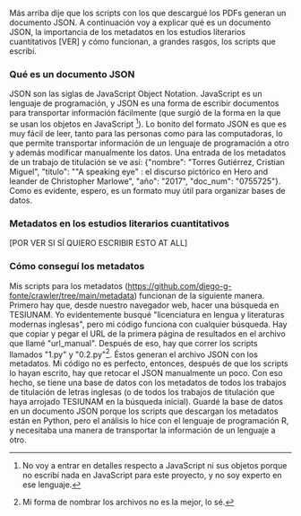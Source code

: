 Más arriba dije que los scripts con los que descargué los PDFs generan un documento JSON. A continuación voy a explicar qué es un documento JSON, la importancia de los metadatos en los estudios literarios cuantitativos [VER] y cómo funcionan, a grandes rasgos, los scripts que escribí. 

### Qué es un documento JSON
JSON son las siglas de JavaScript Object Notation. JavaScript es un lenguaje de programación, y JSON es una forma de escribir documentos para transportar información fácilmente (que surgió de la forma en la que se usan los objetos en JavaScript [^s.II.A.1]). Lo bonito del formato JSON es que es muy fácil de leer, tanto para las personas como para las computadoras, lo que permite transportar información de un lenguaje de programación a otro y además modificar manualmente los datos. Una entrada de los metadatos de un trabajo de titulación se ve así:
	{"nombre": "Torres Gutiérrez, Cristian Miguel", 
	 "titulo": "\"A speaking eye\" : el discurso pictórico en Hero and leander de Christopher Marlowe", 
	 "año": "2017", 
	 "doc_num": "0755725"}.
Como es evidente, espero, es un formato muy útil para organizar bases de datos.

### Metadatos en los estudios literarios cuantitativos
[POR VER SI SÍ QUIERO ESCRIBIR ESTO AT ALL]

### Cómo conseguí los metadatos
Mis scripts para los metadatos (https://github.com/diego-g-fonte/crawler/tree/main/metadata) funcionan de la siguiente manera. Primero hay que, desde nuestro navegador web, hacer una búsqueda en TESIUNAM. Yo evidentemente busqué "licenciatura en lengua y literaturas modernas inglesas", pero mi código funciona con cualquier búsqueda. Hay que copiar y pegar el URL de la primera página de resultados en el archivo que llamé "url_manual". Después de eso, hay que correr los scripts llamados "1.py" y "0.2.py"[^s.II.A.2]. Éstos generan el archivo JSON con los metadatos. Mi código no es perfecto, entonces, después de que los scripts lo hayan escrito, hay que retocar el JSON manualmente un poco. Con eso hecho, se tiene una base de datos con los metadatos de todos los trabajos de titulación de letras inglesas (o de todos los trabajos de titulación que haya arrojado TESIUNAM en la búsqueda inicial). Guardé la base de datos en un documento JSON porque los scripts que descargan los metadatos están en Python, pero el análisis lo hice con el lenguaje de programación R, y necesitaba una manera de transportar la información de un lenguaje a otro.


[^s.II.A.1]: No voy a entrar en detalles respecto a JavaScript ni sus objetos porque no escribí nada en JavaScript para este proyecto, y no soy experto en ese lenguaje.
[^s.II.A.2]: Mi forma de nombrar los archivos no es la mejor, lo sé.